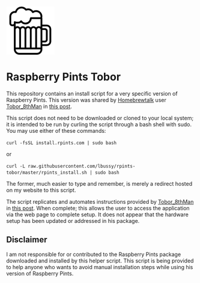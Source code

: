 ![](icon.png)
# Raspberry Pints Tobor

This repository contains an install script for a very specific version of Raspberry Pints.  This version was shared by [Homebrewtalk](https://www.homebrewtalk.com) user [Tobor_8thMan](https://www.homebrewtalk.com/forum/members/tobor_8thman.148827/) in [this post](https://www.homebrewtalk.com/forum/threads/version-2-release-raspberrypints-digital-taplist-solution.487694/page-116#post-8609646).

This script does not need to be downloaded or cloned to your local system; it is intended to be run by curling the script through a bash shell with sudo.  You may use either of these commands:

`curl -fsSL install.rpints.com | sudo bash`

or

`curl -L raw.githubusercontent.com/lbussy/rpints-tobor/master/rpints_install.sh | sudo bash`

The former, much easier to type and remember, is merely a redirect hosted on my website to this script.

The script replicates and automates instructions provided by [Tobor_8thMan](https://www.homebrewtalk.com/forum/members/tobor_8thman.148827/) in [this post](https://www.homebrewtalk.com/forum/threads/version-2-release-raspberrypints-digital-taplist-solution.487694/page-116#post-8611274).  When complete; this allows the user to access the application via the web page to complete setup.  It does not appear that the hardware setup has been updated or addressed in his package.

## Disclaimer
I am not responsible for or contributed to the Raspberry Pints package downloaded and installed by this helper script.  This script is being provided to help anyone who wants to avoid manual installation steps while using his version of Raspberry Pints.
